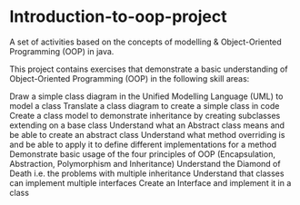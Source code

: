 # Introduction-to-oop-project
A set of activities based on the concepts of modelling &amp; Object-Oriented Programming (OOP) in java.

This project contains exercises that demonstrate a basic understanding of Object-Oriented Programming (OOP) in the following skill areas:

Draw a simple class diagram in the Unified Modelling Language (UML) to model a class
Translate a class diagram to create a simple class in code
Create a class model to demonstrate inheritance by creating subclasses extending on a base class
Understand what an Abstract class means and be able to create an abstract class
Understand what method overriding is and be able to apply it to define different implementations for a method
Demonstrate basic usage of the four principles of OOP (Encapsulation, Abstraction, Polymorphism and Inheritance)
Understand the Diamond of Death i.e. the problems with multiple inheritance
Understand that classes can implement multiple interfaces
Create an Interface and implement it in a class
